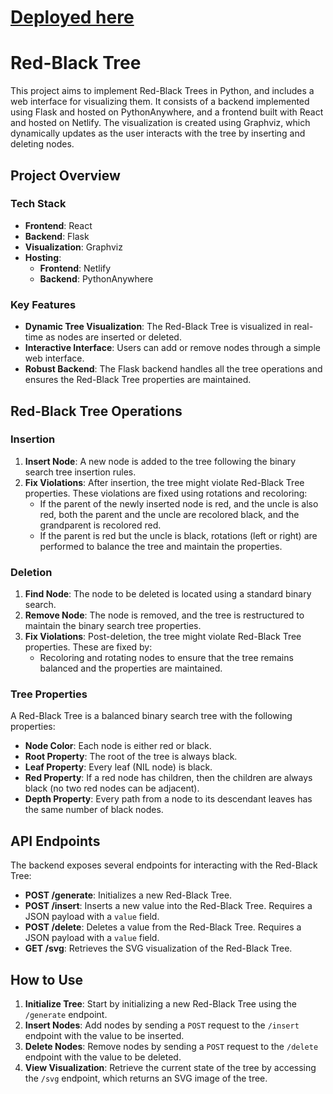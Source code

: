 # [Deployed here](https://red-blck.netlify.app/)


# Red-Black Tree

This project aims to implement Red-Black Trees in Python, and includes a web interface for visualizing them. It consists of a backend implemented using Flask and hosted on PythonAnywhere, and a frontend built with React and hosted on Netlify. The visualization is created using Graphviz, which dynamically updates as the user interacts with the tree by inserting and deleting nodes.

## Project Overview

### Tech Stack

- **Frontend**: React
- **Backend**: Flask
- **Visualization**: Graphviz
- **Hosting**:
  - **Frontend**: Netlify
  - **Backend**: PythonAnywhere

### Key Features

- **Dynamic Tree Visualization**: The Red-Black Tree is visualized in real-time as nodes are inserted or deleted.
- **Interactive Interface**: Users can add or remove nodes through a simple web interface.
- **Robust Backend**: The Flask backend handles all the tree operations and ensures the Red-Black Tree properties are maintained.

## Red-Black Tree Operations

### Insertion

1. **Insert Node**: A new node is added to the tree following the binary search tree insertion rules.
2. **Fix Violations**: After insertion, the tree might violate Red-Black Tree properties. These violations are fixed using rotations and recoloring:
   - If the parent of the newly inserted node is red, and the uncle is also red, both the parent and the uncle are recolored black, and the grandparent is recolored red.
   - If the parent is red but the uncle is black, rotations (left or right) are performed to balance the tree and maintain the properties.

### Deletion

1. **Find Node**: The node to be deleted is located using a standard binary search.
2. **Remove Node**: The node is removed, and the tree is restructured to maintain the binary search tree properties.
3. **Fix Violations**: Post-deletion, the tree might violate Red-Black Tree properties. These are fixed by:
   - Recoloring and rotating nodes to ensure that the tree remains balanced and the properties are maintained.

### Tree Properties

A Red-Black Tree is a balanced binary search tree with the following properties:
- **Node Color**: Each node is either red or black.
- **Root Property**: The root of the tree is always black.
- **Leaf Property**: Every leaf (NIL node) is black.
- **Red Property**: If a red node has children, then the children are always black (no two red nodes can be adjacent).
- **Depth Property**: Every path from a node to its descendant leaves has the same number of black nodes.

## API Endpoints

The backend exposes several endpoints for interacting with the Red-Black Tree:

- **POST /generate**: Initializes a new Red-Black Tree.
- **POST /insert**: Inserts a new value into the Red-Black Tree. Requires a JSON payload with a `value` field.
- **POST /delete**: Deletes a value from the Red-Black Tree. Requires a JSON payload with a `value` field.
- **GET /svg**: Retrieves the SVG visualization of the Red-Black Tree.

## How to Use

1. **Initialize Tree**: Start by initializing a new Red-Black Tree using the `/generate` endpoint.
2. **Insert Nodes**: Add nodes by sending a `POST` request to the `/insert` endpoint with the value to be inserted.
3. **Delete Nodes**: Remove nodes by sending a `POST` request to the `/delete` endpoint with the value to be deleted.
4. **View Visualization**: Retrieve the current state of the tree by accessing the `/svg` endpoint, which returns an SVG image of the tree.


